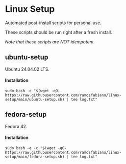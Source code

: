# Linux Setup

Automated post-install scripts for personal use.

These scripts should be run right after a fresh install.

*Note that these scripts are NOT idempotent.*

## ubuntu-setup
  
Ubuntu 24.04.02 LTS.

#### Installation

`sudo bash -c "$(wget -qO- https://raw.githubusercontent.com/ramosfabiano/linux-setup/main/ubuntu-setup.sh) | tee log.txt"`


## fedora-setup
  
Fedora 42.

#### Installation

`sudo bash -e -c "$(wget -qO- https://raw.githubusercontent.com/ramosfabiano/linux-setup/main/fedora-setup.sh) | tee log.txt"`
